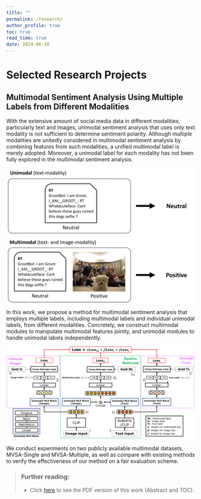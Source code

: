 ```yaml
---
title: ""
permalink: /research/
author_profile: true
toc: true
read_time: true
date: 2024-06-30
---
```


# Selected Research Projects

## Multimodal Sentiment Analysis Using Multiple Labels from Different Modalities
With the extensive amount of social media data in different modalities, particularly text and images, unimodal sentiment analysis that uses only text modality is not sufficient to determine sentiment polarity. Although multiple modalities are unitedly considered in multimodal sentiment analysis by combining features from such modalities, a unified multimodal label is merely adopted. Moreover, a unimodal label for each modality has not been
fully explored in the multimodal sentiment analysis.

![mlmsa-motivation-figure](/assets/images/research/mlmsa/research-mlmsa-motivation-figure.png)

In this work, we propose a method for multimodal sentiment analysis that employs multiple labels, including multimodal labels and individual unimodal labels, from different modalities. Concretely, we construct multimodal modules to manipulate multimodal features jointly, and unimodal modules to handle unimodal labels independently. 

![mlmsa-model-figure](/assets/images/research/mlmsa/research-mlmsa-model-figure.png)

We conduct experiments on two publicly available multimodal datasets, MVSA-Single and MVSA-Multiple, as well as compare with existing methods to verify the effectiveness of our method on a fair evaluation scheme.

> ### Further reading:
> - Click [here](/assets/files/research/mlmsa/mlmsa-abstract.pdf) to see the PDF version of this work (Abstract and TOC).
